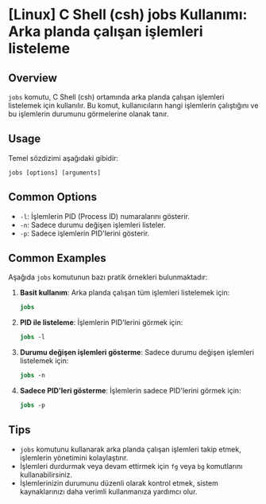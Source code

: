 # [Linux] C Shell (csh) jobs Kullanımı: Arka planda çalışan işlemleri listeleme

## Overview
`jobs` komutu, C Shell (csh) ortamında arka planda çalışan işlemleri listelemek için kullanılır. Bu komut, kullanıcıların hangi işlemlerin çalıştığını ve bu işlemlerin durumunu görmelerine olanak tanır.

## Usage
Temel sözdizimi aşağıdaki gibidir:
```
jobs [options] [arguments]
```

## Common Options
- `-l`: İşlemlerin PID (Process ID) numaralarını gösterir.
- `-n`: Sadece durumu değişen işlemleri listeler.
- `-p`: Sadece işlemlerin PID'lerini gösterir.

## Common Examples
Aşağıda `jobs` komutunun bazı pratik örnekleri bulunmaktadır:

1. **Basit kullanım**: Arka planda çalışan tüm işlemleri listelemek için:
   ```csh
   jobs
   ```

2. **PID ile listeleme**: İşlemlerin PID'lerini görmek için:
   ```csh
   jobs -l
   ```

3. **Durumu değişen işlemleri gösterme**: Sadece durumu değişen işlemleri listelemek için:
   ```csh
   jobs -n
   ```

4. **Sadece PID'leri gösterme**: İşlemlerin sadece PID'lerini görmek için:
   ```csh
   jobs -p
   ```

## Tips
- `jobs` komutunu kullanarak arka planda çalışan işlemleri takip etmek, işlemlerin yönetimini kolaylaştırır.
- İşlemleri durdurmak veya devam ettirmek için `fg` veya `bg` komutlarını kullanabilirsiniz.
- İşlemlerinizin durumunu düzenli olarak kontrol etmek, sistem kaynaklarınızı daha verimli kullanmanıza yardımcı olur.